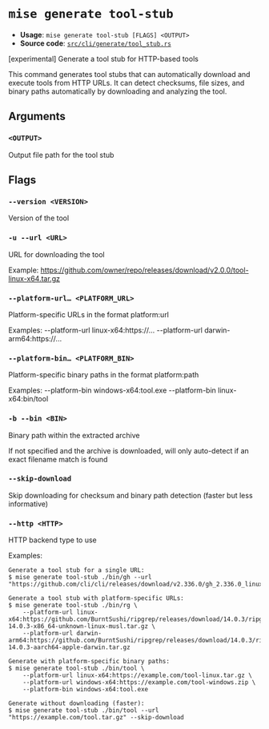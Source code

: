 # `mise generate tool-stub`

- **Usage**: `mise generate tool-stub [FLAGS] <OUTPUT>`
- **Source code**: [`src/cli/generate/tool_stub.rs`](https://github.com/jdx/mise/blob/main/src/cli/generate/tool_stub.rs)

[experimental] Generate a tool stub for HTTP-based tools

This command generates tool stubs that can automatically download and execute
tools from HTTP URLs. It can detect checksums, file sizes, and binary paths
automatically by downloading and analyzing the tool.

## Arguments

### `<OUTPUT>`

Output file path for the tool stub

## Flags

### `--version <VERSION>`

Version of the tool

### `-u --url <URL>`

URL for downloading the tool

Example: <https://github.com/owner/repo/releases/download/v2.0.0/tool-linux-x64.tar.gz>

### `--platform-url… <PLATFORM_URL>`

Platform-specific URLs in the format platform:url

Examples: --platform-url linux-x64:https://... --platform-url darwin-arm64:https://...

### `--platform-bin… <PLATFORM_BIN>`

Platform-specific binary paths in the format platform:path

Examples: --platform-bin windows-x64:tool.exe --platform-bin linux-x64:bin/tool

### `-b --bin <BIN>`

Binary path within the extracted archive

If not specified and the archive is downloaded, will only auto-detect if an exact filename match is found

### `--skip-download`

Skip downloading for checksum and binary path detection (faster but less informative)

### `--http <HTTP>`

HTTP backend type to use

Examples:

```
Generate a tool stub for a single URL:
$ mise generate tool-stub ./bin/gh --url "https://github.com/cli/cli/releases/download/v2.336.0/gh_2.336.0_linux_amd64.tar.gz"

Generate a tool stub with platform-specific URLs:
$ mise generate tool-stub ./bin/rg \
    --platform-url linux-x64:https://github.com/BurntSushi/ripgrep/releases/download/14.0.3/ripgrep-14.0.3-x86_64-unknown-linux-musl.tar.gz \
    --platform-url darwin-arm64:https://github.com/BurntSushi/ripgrep/releases/download/14.0.3/ripgrep-14.0.3-aarch64-apple-darwin.tar.gz

Generate with platform-specific binary paths:
$ mise generate tool-stub ./bin/tool \
    --platform-url linux-x64:https://example.com/tool-linux.tar.gz \
    --platform-url windows-x64:https://example.com/tool-windows.zip \
    --platform-bin windows-x64:tool.exe

Generate without downloading (faster):
$ mise generate tool-stub ./bin/tool --url "https://example.com/tool.tar.gz" --skip-download
```
